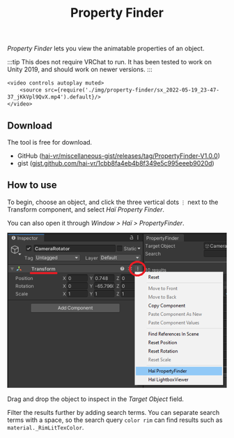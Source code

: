 ﻿---
title: Property Finder
---

*Property Finder* lets you view the animatable properties of an object.

:::tip
This does not require VRChat to run. It has been tested to work on Unity 2019, and should work on newer versions.
:::

```mdx-code-block
<video controls autoplay muted>
    <source src={require('./img/property-finder/sx_2022-05-19_23-47-37_jKkVpl9QvX.mp4').default}/>
</video>
```

## Download

The tool is free for download.

- GitHub ([hai-vr/miscellaneous-gist/releases/tag/PropertyFinder-V1.0.0](https://github.com/hai-vr/miscellaneous-gist/releases/tag/PropertyFinder-V1.0.0))
- gist ([gist.github.com/hai-vr/1cbb8fa4eb4b8f349e5c995eeeb9020d](https://gist.github.com/hai-vr/1cbb8fa4eb4b8f349e5c995eeeb9020d))

## How to use

To begin, choose an object, and click the three vertical dots `⋮` next to the Transform component, and select *Haï Property Finder*.

You can also open it through *Window > Haï > PropertyFinder*.

![property-finder-location.png](./img/property-finder/property-finder-location.png)

Drag and drop the object to inspect in the *Target Object* field.

Filter the results further by adding search terms. You can separate search terms with a space, so the search query `color rim` can find results such as `material._RimLitTexColor`.